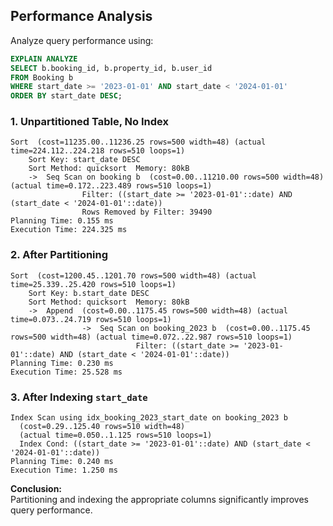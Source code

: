 ## Performance Analysis

Analyze query performance using:

```sql
EXPLAIN ANALYZE
SELECT b.booking_id, b.property_id, b.user_id
FROM Booking b
WHERE start_date >= '2023-01-01' AND start_date < '2024-01-01'
ORDER BY start_date DESC;
```

### 1. Unpartitioned Table, No Index

```
Sort  (cost=11235.00..11236.25 rows=500 width=48) (actual time=224.112..224.218 rows=510 loops=1)
    Sort Key: start_date DESC
    Sort Method: quicksort  Memory: 80kB
    ->  Seq Scan on booking b  (cost=0.00..11210.00 rows=500 width=48) (actual time=0.172..223.489 rows=510 loops=1)
                Filter: ((start_date >= '2023-01-01'::date) AND (start_date < '2024-01-01'::date))
                Rows Removed by Filter: 39490
Planning Time: 0.155 ms
Execution Time: 224.325 ms
```

### 2. After Partitioning

```
Sort  (cost=1200.45..1201.70 rows=500 width=48) (actual time=25.339..25.420 rows=510 loops=1)
    Sort Key: b.start_date DESC
    Sort Method: quicksort  Memory: 80kB
    ->  Append  (cost=0.00..1175.45 rows=500 width=48) (actual time=0.073..24.719 rows=510 loops=1)
                ->  Seq Scan on booking_2023 b  (cost=0.00..1175.45 rows=500 width=48) (actual time=0.072..22.987 rows=510 loops=1)
                            Filter: ((start_date >= '2023-01-01'::date) AND (start_date < '2024-01-01'::date))
Planning Time: 0.230 ms
Execution Time: 25.528 ms
```

### 3. After Indexing `start_date`

```
Index Scan using idx_booking_2023_start_date on booking_2023 b  
  (cost=0.29..125.40 rows=510 width=48) 
  (actual time=0.050..1.125 rows=510 loops=1)
  Index Cond: ((start_date >= '2023-01-01'::date) AND (start_date < '2024-01-01'::date))
Planning Time: 0.240 ms
Execution Time: 1.250 ms
```

**Conclusion:**  
Partitioning and indexing the appropriate columns significantly improves query performance.
